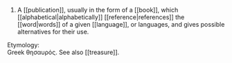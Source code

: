 1. A [[publication]], usually in the form of a [[book]], which [[alphabetical|alphabetically]] [[reference|references]] the [[word|words]] of a given [[language]], or languages, and gives possible alternatives for their use.

Etymology:<br>
Greek θησαυρός. See also [[treasure]].